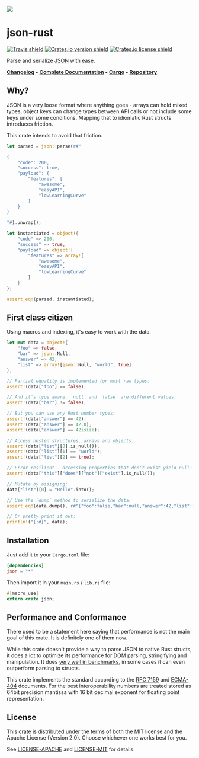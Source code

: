 ![](http://terhix.com/doc/json-rust-logo-small.png)

# json-rust

[![Travis shield](https://travis-ci.org/maciejhirsz/json-rust.svg)](https://travis-ci.org/maciejhirsz/json-rust)
[![Crates.io version shield](https://img.shields.io/crates/v/json.svg)](https://crates.io/crates/json)
[![Crates.io license shield](https://img.shields.io/crates/l/json.svg)](https://crates.io/crates/json)

Parse and serialize [JSON](http://json.org/) with ease.

**[Changelog](https://github.com/maciejhirsz/json-rust/releases) -**
**[Complete Documentation](http://json.rs/doc/json/) -**
**[Cargo](https://crates.io/crates/json) -**
**[Repository](https://github.com/maciejhirsz/json-rust)**


## Why?

JSON is a very loose format where anything goes - arrays can hold mixed
types, object keys can change types between API calls or not include
some keys under some conditions. Mapping that to idiomatic Rust structs
introduces friction.

This crate intends to avoid that friction.

```rust
let parsed = json::parse(r#"

{
    "code": 200,
    "success": true,
    "payload": {
        "features": [
            "awesome",
            "easyAPI",
            "lowLearningCurve"
        ]
    }
}

"#).unwrap();

let instantiated = object!{
    "code" => 200,
    "success" => true,
    "payload" => object!{
        "features" => array![
            "awesome",
            "easyAPI",
            "lowLearningCurve"
        ]
    }
};

assert_eq!(parsed, instantiated);
```

## First class citizen

Using macros and indexing, it's easy to work with the data.

```rust
let mut data = object!{
    "foo" => false,
    "bar" => json::Null,
    "answer" => 42,
    "list" => array![json::Null, "world", true]
};

// Partial equality is implemented for most raw types:
assert!(data["foo"] == false);

// And it's type aware, `null` and `false` are different values:
assert!(data["bar"] != false);

// But you can use any Rust number types:
assert!(data["answer"] == 42);
assert!(data["answer"] == 42.0);
assert!(data["answer"] == 42isize);

// Access nested structures, arrays and objects:
assert!(data["list"][0].is_null());
assert!(data["list"][1] == "world");
assert!(data["list"][2] == true);

// Error resilient - accessing properties that don't exist yield null:
assert!(data["this"]["does"]["not"]["exist"].is_null());

// Mutate by assigning:
data["list"][0] = "Hello".into();

// Use the `dump` method to serialize the data:
assert_eq!(data.dump(), r#"{"foo":false,"bar":null,"answer":42,"list":["Hello","world",true]}"#);

// Or pretty print it out:
println!("{:#}", data);
```

## Installation

Just add it to your `Cargo.toml` file:

```toml
[dependencies]
json = "*"
```

Then import it in your `main.rs` / `lib.rs` file:

```rust
#[macro_use]
extern crate json;
```

## Performance and Conformance

There used to be a statement here saying that performance is not the main goal of this
crate. It is definitely one of them now.

While this crate doesn't provide a way to parse JSON to native Rust structs, it does a
lot to optimize its performance for DOM parsing, stringifying and manipulation. It does
[very well in benchmarks](http://json.rs/), in some cases it
can even outperform parsing to structs.

This crate implements the standard according to the [
RFC 7159](https://tools.ietf.org/html/rfc7159) and
[ECMA-404](http://www.ecma-international.org/publications/files/ECMA-ST/ECMA-404.pdf)
documents. For the best interoperability numbers are treated stored as 64bit precision
mantissa with 16 bit decimal exponent for floating point representation.

## License

This crate is distributed under the terms of both the MIT license
and the Apache License (Version 2.0). Choose whichever one works best for you.

See [LICENSE-APACHE](LICENSE-APACHE) and [LICENSE-MIT](LICENSE-MIT) for details.
